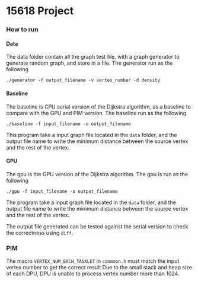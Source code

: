 # 15618 Project
### How to run

#### Data
The data folder contain all the graph test file, with a graph generator to generate random graph, and store in a file.
The generator run as the following
```
./generator -f output_filename -v vertex_number -d density
```

#### Baseline
The baseline is CPU serial version of the Dijkstra algorithm, as a baseline to compare with the GPU and PIM version.
The baseline run as the following
```
./baseline -f input_filename -o output_filename
```

This program take a input graph file located in the `data` folder, and the output file name to write the minimum distance between the source vertex and the rest of the vertex.

#### GPU
The gpu is the GPU version of the Dijkstra algorithm.
The gpu is run as the following
```
./gpu -f input_filename -o output_filename
```

The program take a input graph file located in the `data` folder, and the output file name to write the minimum distance between the source vertex and the rest of the vertex.

The output file generated can be tested against the serial version to check the correctness using `diff`.

### PIM
The macro `VERTEX_NUM_EACH_TASKLET` in `commmon.h` must match the input vertex number to get the correct result
Due to the small stack and heap size of each DPU, DPU is unable to process vertex number more than 1024.